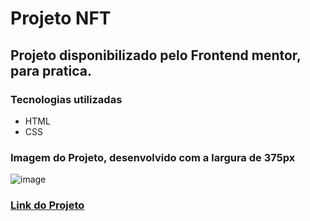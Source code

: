 # Projeto NFT

## Projeto disponibilizado pelo Frontend mentor, para pratica.

### Tecnologias utilizadas

- HTML
- CSS

### Imagem do Projeto, desenvolvido com  a largura de 375px

![image](https://github.com/user-attachments/assets/358a41aa-35c3-4f7e-8712-0d9c25ca9fd6)


###  <a href="https://viniciusferraz963.github.io/projeto-nft/">Link do Projeto</a>
